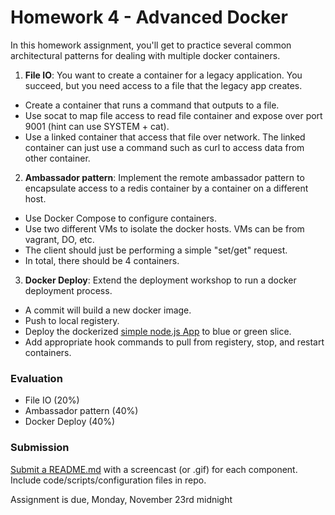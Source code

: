 # Homework 4 - Advanced Docker

In this homework assignment, you'll get to practice several common architectural patterns for dealing with multiple docker containers.

1) **File IO**: You want to create a container for a legacy application. You succeed, but you need access to a file that the legacy app creates.

* Create a container that runs a command that outputs to a file.
* Use socat to map file access to read file container and expose over port 9001 (hint can use SYSTEM + cat).
* Use a linked container that access that file over network. The linked container can just use a command such as curl to access data from other container.

2) **Ambassador pattern**: Implement the remote ambassador pattern to encapsulate access to a redis container by a container on a different host.

* Use Docker Compose to configure containers.
* Use two different VMs to isolate the docker hosts. VMs can be from vagrant, DO, etc.
* The client should just be performing a simple "set/get" request.
* In total, there should be 4 containers.

3) **Docker Deploy**: Extend the deployment workshop to run a docker deployment process.

* A commit will build a new docker image.
* Push to local registery.
* Deploy the dockerized [simple node.js App](https://github.com/CSC-DevOps/App) to blue or green slice.
* Add appropriate hook commands to pull from registery, stop, and restart containers.

### Evaluation

* File IO (20%)
* Ambassador pattern (40%)
* Docker Deploy (40%)

### Submission

[Submit a README.md](https://docs.google.com/a/ncsu.edu/forms/d/1oioay5bF5Le7PpuH1VAzxHCSNsOdkTvEqfrymHI1wjk/viewform?usp=send_form#start=invite) with a screencast (or .gif) for each component. Include code/scripts/configuration files in repo.

Assignment is due, Monday, November 23rd midnight